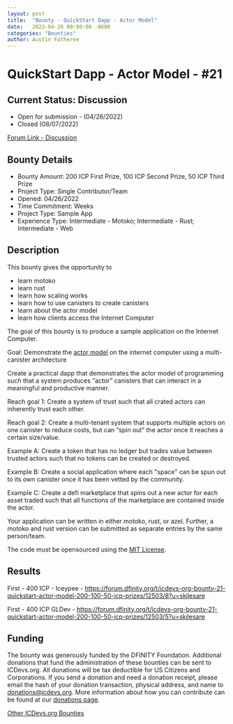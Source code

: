 ```yaml
---
layout: post
title:  "Bounty - QuickStart Dapp - Actor Model"
date:   2022-04-26 00:00:00 -0600
categories: "Bounties"
author: Austin Fatheree
---
```


# QuickStart Dapp - Actor Model - #21

## Current Status: Discussion

* Open for submission - (04/26/2022)
* Closed (08/07/2022)

[Forum Link - Discussion](https://forum.dfinity.org/t/icdevs-org-bounty-21-quickstart-actor-model-200-100-50-icp-prizes/12503)

## Bounty Details

* Bounty Amount: 200 ICP First Prize, 100 ICP Second Prize, 50 ICP Third Prize
* Project Type: Single Contributor/Team
* Opened: 04/26/2022
* Time Commitment: Weeks
* Project Type: Sample App
* Experience Type: Intermediate - Motoko; Intermediate - Rust; Intermediate - Web

## Description

This bounty gives the opportunity to

* learn motoko
* learn rust
* learn how scaling works
* learn how to use canisters to create canisters
* learn about the actor model
* learn how clients access the Internet Computer

The goal of this bounty is to produce a sample application on the Internet Computer.

Goal: Demonstrate the [actor model](https://en.wikipedia.org/wiki/Actor_model) on the internet computer using a multi-canister architecture

Create a practical dapp that demonstrates the actor model of programming such that a system produces “actor” canisters that can interact in a meaningful and productive manner.

Reach goal 1: Create a system of trust such that all crated actors can inherently trust each other.

Reach goal 2: Create a multi-tenant system that supports multiple actors on one canister to reduce costs, but can “spin out” the actor once it reaches a certain size/value.

Example A:  Create a token that has no ledger but trades value between trusted actors such that no tokens can be created or destroyed.

Example B:  Create a social application where each "space" can be spun out to its own canister once it has been vetted by the community.

Example C:  Create a defi marketplace that spins out a new actor for each asset traded such that all functions of the marketplace are contained inside the actor.

Your application can be written in either motoko, rust, or azel.  Further, a motoko and rust version can be submitted as separate entries by the same person/team.

The code must be opensourced using the [MIT License](https://opensource.org/licenses/MIT).

## Results

First - 400 ICP - Iceypee - https://forum.dfinity.org/t/icdevs-org-bounty-21-quickstart-actor-model-200-100-50-icp-prizes/12503/8?u=skilesare

First - 400 ICP GLDev - https://forum.dfinity.org/t/icdevs-org-bounty-21-quickstart-actor-model-200-100-50-icp-prizes/12503/5?u=skilesare

## Funding

The bounty was generously funded by the DFINITY Foundation. Additional donations that fund the administration of these bounties can be sent to ICDevs.org.  All donations will be tax deductible for US Citizens and Corporations.  If you send a donation and need a donation receipt, please email the hash of your donation transaction, physical address, and name to donations@icdevs.org.  More information about how you can contribute can be found at our [donations page](https://icdevs.org/donations.html).

[Other ICDevs.org Bounties](https://icdevs.org/bounties.html)